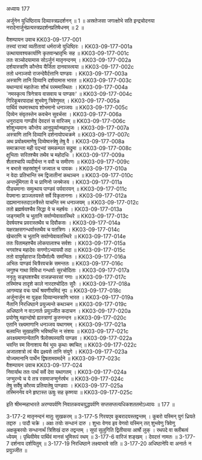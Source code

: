 अध्यायः 177

अर्जुनेन युधिष्ठिराय दिव्यास्त्रप्रदर्शनन् ॥ 1 ॥ अस्रतेजसा जगत्क्षोभे सति इन्द्रचोदनया नरादेनार्जुनंप्रत्यस्त्रप्रदर्शनप्रतिषेधनम् ॥ 2 ॥

वैशम्पायन उवाच  	KK03-09-177-001  
तस्यां रात्र्यां व्यतीतायां धर्मराजो युधिष्ठिरः ।	KK03-09-177-001a  
उत्थायावश्यकार्याणि कृतवान्भ्रातृभिः सह ॥	KK03-09-177-001c  
ततः सञ्चोदयामास सोऽर्जुनं मातृनन्दनम् ।	KK03-09-177-002a  
दर्शयास्त्राणि कौन्तेय यैर्जिता दानवास्त्वया ॥	KK03-09-177-002c  
ततो धनञ्जयो राजन्देवैर्दत्तानि पाण्डवः ।	KK03-09-177-003a  
अस्त्राणि तानि दिव्यानि दर्शयामास भारत ॥	KK03-09-177-003c  
यथान्यायं महातेजाः शौचं परममास्थितः ।	KK03-09-177-004a  
`नमस्कृत्य त्रिनेत्राय वासवाय च पाण्डवः' ॥	KK03-09-177-004c  
गिरिकूबरपादाक्षं शुभवेणु त्रिवेणुमत् ।	KK03-09-177-005a  
पार्थिवं रथमास्थाय शोभमानो धनञ्जयः ॥	KK03-09-177-005c  
दिव्येन संवृतस्तेन कवचेन सुवर्चसा ।	KK03-09-177-006a  
धनुरादाय गाण्डीवं देवदत्तं स वारिजम् ॥	KK03-09-177-006c  
शोशुभ्यमानः कौन्तेय आनुपूर्व्यान्महाभुजः ।	KK03-09-177-007a  
अस्त्राणि तानि दिव्यानि दर्शनायोपचक्रमे ॥	KK03-09-177-007c  
अथ प्रयोक्ष्यमाणेषु दिव्येष्वस्त्रेषु तेषु वै ।	KK03-09-177-008a  
समाक्रान्ता मही पद्भ्यां समकम्पत सद्रुमा ॥	KK03-09-177-008c  
क्षुभिताः सरितश्चैव तथैव च महोदधिः ।	KK03-09-177-009a  
शैलाश्चापि व्यदीर्यन्त न ववौ च समीरणः ॥	KK03-09-177-009c  
न बभासे सहस्रांशुर्न जज्वाल च पावकः ।	KK03-09-177-010a  
न वेदाः प्रतिभान्ति स्म द्विजातीनां कथञ्चन ॥	KK03-09-177-010c  
अन्तर्भूमिगता ये च प्राणिनो जनमेजय ।	KK03-09-177-011a  
पीड्यमानाः समुत्थाय पाण्डवं पर्यवारयन् ॥	KK03-09-177-011c  
वेपमानाः प्राञ्जलयस्ते सर्वे विकृताननाः ।	KK03-09-177-012a  
दह्यमानास्तदाऽस्त्रैस्ते याचन्ति स्म धनञ्जयम् ॥	KK03-09-177-012c  
ततो ब्रह्मर्षयश्चैव सिद्धा ये च महर्षयः ।	KK03-09-177-013a  
जङ्गमानि च भूतानि सर्वाण्येवावतस्थिरे ॥	KK03-09-177-013c  
देवर्षयश्च प्रवरास्तथैव च दिवौकसः ।	KK03-09-177-014a  
यक्षराक्षसगन्धर्वास्तथैव च पतत्रिणः ।	KK03-09-177-014c  
खेचराणि च भूतानि सर्वाण्येवावतस्थिरे ॥	KK03-09-177-014e  
ततः पितामहश्चैव लोकपालाश्च सर्वशः ।	KK03-09-177-015a  
भगवांश्च महादेवः सगणोऽभ्याययौ तदा ॥	KK03-09-177-015c  
ततो वायुर्महाराज दिव्यैर्माल्यैः समन्वितः ।	KK03-09-177-016a  
अभितः पाण्डवं चित्रैरवचक्रे समन्ततः ॥	KK03-09-177-016c  
जगुश्च गाथा विविधा गन्धर्वाः सुरचोदिताः ।	KK03-09-177-017a  
ननृतुः सङ्घशश्चैव राजन्नप्सरसां गणाः ॥	KK03-09-177-017c  
तस्मिंश्च तादृशे काले नारदश्चोदितः सुरैः ।	KK03-09-177-018a  
आगम्याह वचः पार्थं श्रवणीयमिदं नृप ॥	KK03-09-177-018c  
अर्जुनार्जुन मा युङ्क्ष दिव्यान्यस्त्राणि भारत ।	KK03-09-177-019a  
नैतानि निरधिष्ठाने प्रयुज्यन्ते कथञ्चन ॥	KK03-09-177-019c  
अधिष्ठाने न वाऽनार्तः प्रयुञ्जीत कदाचन ।	KK03-09-177-020a  
प्रयोगेषु महान्दोषो ह्यस्त्राणां कुरुनन्दन ॥	KK03-09-177-020c  
एतानि रक्ष्यमाणानि धनञ्जय यथागमम् ।	KK03-09-177-021a  
बलवन्ति सुखार्हाणि भविष्यन्ति न संशयः ॥	KK03-09-177-021c  
अरक्ष्यमाणान्येतानि त्रैलोक्यस्यापि पाण्डव ।	KK03-09-177-022a  
भवन्ति स्म विनाशाय मैवं भूयः कृथाः क्वचित् ॥	KK03-09-177-022c  
अजातशत्रो त्वं चैव द्रक्ष्यसे तानि संयुगे ।	KK03-09-177-023a  
योज्यमानानि पार्थेन द्विषतामवमर्दने ॥	KK03-09-177-023c  
वैशम्पायन उवाच  	KK03-09-177-024  
निवार्याथ ततः पार्थं सर्वे देवा यथागतम् ।	KK03-09-177-024a  
जग्मुरन्ये च ये तत्र रसमाजग्मुर्नरर्षभ ॥	KK03-09-177-024c  
तेषु सर्वेषु कौरव्य प्रतियातेषु पाण्डवाः ।	KK03-09-177-025a  
तस्मिननेव वने हृष्टास्त ऊषुः सह कृष्णया ॥	KK03-09-177-025c  

इति श्रीमन्महाभारते अरण्यपर्वणि निवातकवचयुद्धपर्वणि सप्तसप्तत्यधिकशततमोऽध्यायः ॥ 177 ॥

3-177-2 मातृनन्दनं मातुः सुखकरम् ॥ 3-177-5 गिरयएव कूबरादयस्तद्वन्तम् । कूबरो यस्मिन् युगं ध्रियते तद्दारु । पादौ चक्रे । अक्षः तयोः सन्धानं दारु । शुभाः वेणव इव वेणवो यस्मिन् तत् शुभवेणु त्रिवेणु अक्षकूबरयोः सन्धानार्थं त्रिशिखं दारु तद्वन्तम् । सुपां सुलुगिति द्वितीयाया आर्षो लुक् । रथपदे वा क्लीबत्वं ध्येयम् । पृथिवीमेव पार्थिवं मानसं भूमिरूपं रथम् ॥ 3-177-6 वारिजं शङ्खम् । देवदत्तं नामतः ॥ 3-177-7 दर्शनाय दर्शयितुम् ॥ 3-177-19 निरधिष्ठाने लक्ष्याभावे सति ॥ 3-177-20 अधिष्ठानेपि वा अनार्तः न प्रयुञ्जीत ॥

